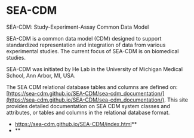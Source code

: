 # SEA-CDM
SEA-CDM: Study-Experiment-Assay Common Data Model

SEA-CDM is a common data model (CDM) designed to support standardized representation and integration of data from various experimental studies. The current focus of SEA-CDM is on biomedical studies. 

SEA-CDM was initiated by He Lab in the University of Michigan Medical School, Ann Arbor, MI, USA.

The SEA CDM relational database tables and columns are defined on:  [https://sea-cdm.github.io/SEA-CDM/sea-cdm_documentation/](https://sea-cdm.github.io/SEA-CDM/sea-cdm_documentation/). This site provides detailed documentation on SEA CDM system classes and attributes, or tables and columns in the relational database format. 
- https://sea-cdm.github.io/SEA-CDM/index.html**
- **


